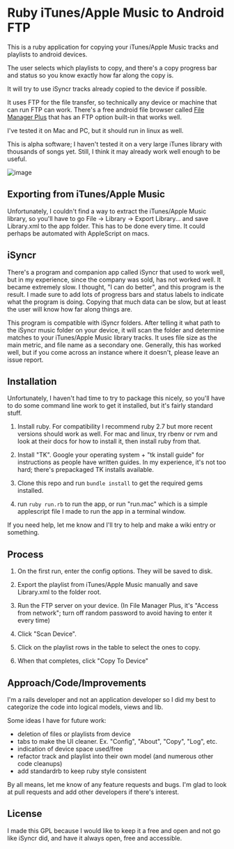 # Ruby iTunes/Apple Music to Android FTP

This is a ruby application for copying your iTunes/Apple Music tracks and playlists to android devices.

The user selects which playlists to copy, and there's a copy progress bar and status so you know exactly how far along the copy is.

It will try to use iSyncr tracks already copied to the device if possible.

It uses FTP for the file transfer, so technically any device or machine that can run FTP can work.
There's a free android file browser called [File Manager Plus](https://play.google.com/store/apps/details?id=com.alphainventor.filemanager) that has an FTP option built-in that works well.

I've tested it on Mac and PC, but it should run in linux as well.

This is alpha software; I haven't tested it on a very large iTunes library with thousands of songs yet. Still, I think it may already work well enough to be useful.

![image](https://github.com/andrewroth/ruby_itunes_apple_music_to_android/assets/13490/cb9522c8-b998-417e-82fa-0622191300fd)

## Exporting from iTunes/Apple Music

Unfortunately, I couldn't find a way to extract the iTunes/Apple Music library, so you'll have to go
File -> Library -> Export Library... and save Library.xml to the app folder. This has to be done every
time. It could perhaps be automated with AppleScript on macs. 

## iSyncr

There's a program and companion app called iSyncr that used to work well, but in my experience, since
the company was sold, has not worked well. It became extremely slow. I thought, "I can do better",
and this program is the result. I made sure to add lots of progress bars and status labels to indicate
what the program is doing. Copying that much data can be slow, but at least the user will know how far
along things are.

This program is compatible with iSyncr folders. After telling it what path to the iSyncr music folder
on your device, it will scan the folder and determine matches to your iTunes/Apple Music library tracks.
It uses file size as the main metric, and file name as a secondary one. Generally, this has worked well,
but if you come across an instance where it doesn't, please leave an issue report.

## Installation

Unfortunately, I haven't had time to try to package this nicely, so you'll have to do some command line
work to get it installed, but it's fairly standard stuff.

1. Install ruby. For compatibility I recommend ruby 2.7 but more recent versions should work as well. For
  mac and linux, try rbenv or rvm and look at their docs for how to install it, then install ruby from that.

2. Install "TK". Google your operating system + "tk install guide" for instructions as people have written
   guides. In my experience, it's not too hard; there's prepackaged TK installs available.

3. Clone this repo and run `bundle install` to get the required gems installed.

4. run `ruby run.rb` to run the app, or run "run.mac" which is a simple applescript file I made to run the
   app in a terminal window.

If you need help, let me know and I'll try to help and make a wiki entry or something.

## Process

1. On the first run, enter the config options. They will be saved to disk.

2. Export the playlist from iTunes/Apple Music manually and save Library.xml to the folder root.

3. Run the FTP server on your device. (In File Manager Plus, it's "Access from network"; turn off random
   password to avoid having to enter it every time)

6. Click "Scan Device".

7. Click on the playlist rows in the table to select the ones to copy.

8. When that completes, click "Copy To Device"

## Approach/Code/Improvements

I'm a rails developer and not an application developer so I did my best to categorize the code into logical
models, views and lib.

Some ideas I have for future work:

- deletion of files or playlists from device
- tabs to make the UI cleaner. Ex. "Config", "About", "Copy", "Log", etc.
- indication of device space used/free
- refactor track and playlist into their own model (and numerous other code cleanups)
- add standardrb to keep ruby style consistent

By all means, let me know of any feature requests and bugs. I'm glad to look at pull requests and add other
developers if there's interest.

## License

I made this GPL because I would like to keep it a free and open and not go like iSyncr did, and have it always
open, free and accessible.
